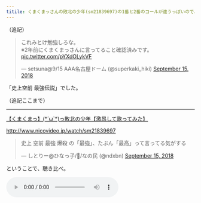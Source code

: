 ```yaml
---
titile: くまくまっさんの敗北の少年(sm21839697)の1番と2番のコールが違うっぽいので、聴き比べ
---
```


（追記）

<blockquote class="twitter-tweet" data-partner="tweetdeck"><p lang="ja" dir="ltr">これみとけ勉強しろな。<br>※2年前にくまくまっさんに言ってること確認済みです。 <a href="https://t.co/pYXdOLykVF">pic.twitter.com/pYXdOLykVF</a></p>&mdash; setsuna@9/15 AAA名古屋ドーム (@superkaki_hiki) <a href="https://twitter.com/superkaki_hiki/status/1040834471681875968?ref_src=twsrc%5Etfw">September 15, 2018</a></blockquote>
<script async src="https://platform.twitter.com/widgets.js" charset="utf-8"></script>

「史上空前 最強伝説」でした。

（追記ここまで）

<hr>

<script type="application/javascript" src="https://embed.nicovideo.jp/watch/sm21839697/script?w=640&h=360"></script><noscript><a href="http://www.nicovideo.jp/watch/sm21839697">【くまくまっ】(*´ω`*)っ敗北の少年【激昂して歌ってみた】</a></noscript>

http://www.nicovideo.jp/watch/sm21839697

<blockquote class="twitter-tweet" data-partner="tweetdeck"><p lang="ja" dir="ltr">史上 空前 最強 爆殺 の「最強」、たぶん「最高」って言ってる気がする</p>&mdash; しとりー@ひなっ子/🍆/なの民 (@ndxbn) <a href="https://twitter.com/ndxbn/status/1040812989182402560?ref_src=twsrc%5Etfw">September 15, 2018</a></blockquote>
<script async src="https://platform.twitter.com/widgets.js" charset="utf-8"></script>

ということで、聴き比べ。

<audio src="/assets/2018-09-15_concat.mp3" controls>
